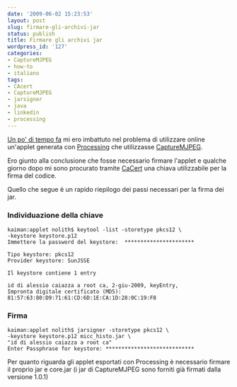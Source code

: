 ```yaml
---
date: '2009-06-02 15:23:53'
layout: post
slug: firmare-gli-archivi-jar
status: publish
title: Firmare gli archivi jar
wordpress_id: '127'
categories:
- CaptureMJPEG
- how-to
- italiano
tags:
- CAcert
- CaptureMJPEG
- jarsigner
- java
- linkedin
- processing
---
```


[Un po' di tempo fa](http://abisso.org/2009/05/capturemjpeg-come-applet/) mi ero imbattuto nel problema di utilizzare online un'applet generata con [Processing](http://processing.org) che utilizzasse [CaptureMJPEG](http://capturemjpeg.lilik.it).

Ero giunto alla conclusione che fosse necessario firmare l'applet e qualche giorno dopo mi sono procurato tramite [CaCert](http://cacert.org) una chiava utilizzabile per la firma del codice.

Quello che segue è un rapido riepilogo dei passi necessari per la firma dei jar.




### Individuazione della chiave



    
    
    kaiman:applet nolith$ keytool -list -storetype pkcs12 \
    -keystore keystore.p12
    Immettere la password del keystore:  **********************
    
    Tipo keystore: pkcs12
    Provider keystore: SunJSSE
    
    Il keystore contiene 1 entry
    
    id di alessio caiazza a root ca, 2-giu-2009, keyEntry,
    Impronta digitale certificato (MD5): 81:57:63:80:D9:71:61:CD:6D:1E:CA:1D:28:0C:19:F8
    




### Firma



    
    
    kaiman:applet nolith$ jarsigner -storetype pkcs12 \
    -keystore keystore.p12 micc_histo.jar \
    "id di alessio caiazza a root ca"
    Enter Passphrase for keystore: ****************************
    



Per quanto riguarda gli applet esportati con Processing è necessario firmare il proprio jar e core.jar (i jar di CaptureMJPEG sono forniti già firmati dalla versione 1.0.1)
